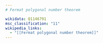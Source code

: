 ```yaml
---
# Fermat polygonal number theorem

wikidata: Q1146791
msc_classification: "11"
wikipedia_links:
  - "[[Fermat polygonal number theorem]]"
---
```


